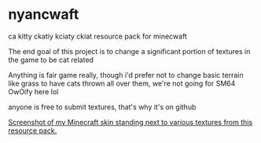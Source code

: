 # nyancwaft
ca kitty ckatiy kciaty ckiat resource pack for minecwaft

The end goal of this project is to change a significant portion of textures in the game to be cat related

Anything is fair game really, though i'd prefer not to change basic terrain like grass to have cats thrown all over them, we're not going for SM64 OwOify here lol

anyone is free to submit textures, that's why it's on github

[Screenshot of my Minecraft skin standing next to various textures from this resource pack.](https://github.com/CosmicMan08/nyancwaft/blob/main/preview.png?raw=true)
